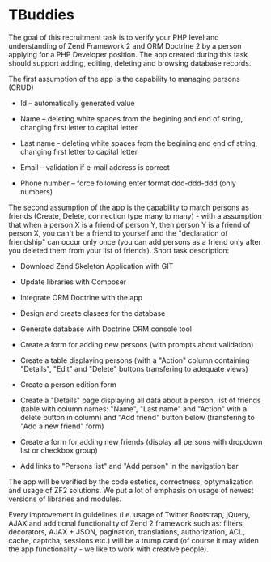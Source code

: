 TBuddies
===

The goal of this recruitment task is to verify your PHP level and understanding of Zend Framework 2 and ORM Doctrine 2 by a person applying for a PHP Developer position. The app created during this task should support adding, editing, deleting and browsing database records.

The first assumption of the app is the capability to managing persons (CRUD)

* Id – automatically generated value

* Name – deleting white spaces from the begining and end of string, changing first letter to capital letter

* Last name - deleting white spaces from the begining and end of string, changing first letter to capital letter

* Email – validation if e-mail address is correct

* Phone number – force following enter format ddd-ddd-ddd (only numbers)

The second assumption of the app is the capability to match persons as friends (Create, Delete, connection type many to many) - with a assumption that when a person X is a friend of person Y, then person Y is a friend of person X, you can't be a friend to yourself and the "declaration of friendship" can occur only once (you can add persons as a friend only after you deleted them from your list of friends). Short task description:

* Download Zend Skeleton Application with GIT

* Update libraries with Composer

* Integrate ORM Doctrine with the app

* Design and create classes for the database

* Generate database with Doctrine ORM console tool

* Create a form for adding new persons (with prompts about validation)

* Create a table displaying persons (with a "Action" column containing "Details", "Edit" and "Delete" buttons transfering to adequate views)

* Create a person edition form

* Create a "Details" page displaying all data about a person, list of friends (table with column names: "Name", "Last name" and "Action" with a delete button in column) and "Add friend" button below (transfering to "Add a new friend" form)

* Create a form for adding new friends (display all persons with dropdown list or checkbox group)

* Add links to "Persons list" and "Add person" in the navigation bar

The app will be verified by the code estetics, correctness, optymalization and usage of ZF2 solutions. We put a lot of emphasis on usage of newest versions of libraries and modules.

Every improvement in guidelines (i.e. usage of Twitter Bootstrap, jQuery, AJAX and additional functionality of Zend 2 framework such as: filters, decorators, AJAX + JSON, pagination, translations, authorization, ACL, cache, captcha, sessions etc.) will be a trump card (of course it may widen the app functionality - we like to work with creative people).